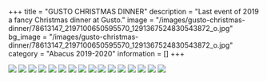 +++
title = "GUSTO CHRISTMAS DINNER"
description = "Last event of 2019 a fancy Christmas dinner at Gusto."
image = "/images/gusto-christmas-dinner/78613147_2197100650595570_1291367524830543872_o.jpg"
bg_image = "/images/gusto-christmas-dinner/78613147_2197100650595570_1291367524830543872_o.jpg"
category = "Abacus 2019-2020"
information = []
+++

![](/images/gusto-christmas-dinner/78065534_2197101010595534_4555464260867588096_o.jpg)
![](/images/gusto-christmas-dinner/78093350_2197100633928905_7544570407198654464_o.jpg)
![](/images/gusto-christmas-dinner/78237744_2197100873928881_2827405901856505856_o.jpg)
![](/images/gusto-christmas-dinner/78290877_2197100580595577_4180269640309538816_o.jpg)
![](/images/gusto-christmas-dinner/78306814_2197100493928919_7168346712476483584_o.jpg)
![](/images/gusto-christmas-dinner/78357923_2197101067262195_1945986086236848128_o.jpg)
![](/images/gusto-christmas-dinner/78529646_2197101257262176_1641288393155411968_o.jpg)
![](/images/gusto-christmas-dinner/78550432_2197101200595515_1788604126435737600_o.jpg)
![](/images/gusto-christmas-dinner/79146366_2197100800595555_5665897453606404096_o.jpg)
![](/images/gusto-christmas-dinner/79174855_2197101467262155_7216455190914793472_o.jpg)
![](/images/gusto-christmas-dinner/79258746_2197101597262142_9174915739079933952_o.jpg)
![](/images/gusto-christmas-dinner/79264576_2197101060595529_937024918954967040_o.jpg)
![](/images/gusto-christmas-dinner/79358586_2197100890595546_2357669846998581248_o.jpg)
![](/images/gusto-christmas-dinner/79449698_2197100450595590_4911993103881076736_o.jpg)
![](/images/gusto-christmas-dinner/79676971_2197101243928844_4374782953889202176_o.jpg)
![](/images/gusto-christmas-dinner/79696788_2197101583928810_7977052821969174528_o.jpg)
